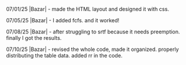 07/01/25
|Bazar| - made the HTML layout and designed it with css.

07/05/25
|Bazar| - I added fcfs. and it worked!

07/08/25
|Bazar| - after struggling to srtf because it needs preemption. finally I got the results.

07/10/25
|Bazar| - revised the whole code, made it organized. properly distributing the table data. added rr in the code.
